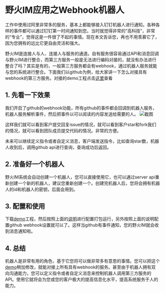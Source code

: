 # 野火IM应用之Webhook机器人
工作中使用过阿里非常多的服务，基本上都能够接入钉钉机器人进行通知。各种各样的事件都可以通过钉钉第一时间通知到您。当时就觉得非常的“高科技”，非常的“专业”，觉得这是一件很了不起的事情。现在本文告诉您，再也不用羡慕它了，因为您拥有的远比它更自由灵活和强大。

野火IM是连接人与人、连接人与服务的通道。自有服务很容易通过API和消息回调与野火IM进行整合，而第三方服务一般是无法进行编码对接的，就没有办法进行整合了吗？其实是有的，一般第三方服务都会有webhook，通过机器人服务就能与您的系统进行整合。下面我们以github为例，给大家讲一下怎么对接具有webhook的第三方服务。对接的demo工程点击[这里](https://github.com/wildfirechat/github_webhook)查看

## 1. 先看一下效果
我们开启了github的webhook功能，所有github的事件都会回调到机器人服务，机器人服务解析事件，然后把事件以可以阅读的内容发送给需要的人。
![截图](https://static.wildfirechat.net/githubwebhook.jpeg)

这样我们就可以看到客户提交回复issue的情况，就可以看到客户star和fork我们的情况，就可以看到团队成员提交代码的情况。非常的方便。

未来可以继续定义指令或者自定义消息，客户端发送指令，比如查询star数，机器人收到后，调用github api进行查询，查询成功后返回。

## 2. 准备好一个机器人
野火IM系统会自动创建一个机器人，您可以直接使用它，也可以通过server api重新创建一个新的机器人，建议您重新创建一个。创建完机器人后，您将会拥有机器人的id和机器人的密钥，后面会用到。

## 3. 配置和使用
下载[demo](https://github.com/wildfirechat/github_webhook)工程，然后按照上面的[说明](https://github.com/wildfirechat/github_webhook/blob/master/README.md)进行配置打包运行，另外按照上面的说明配置github webhook设置就可以了。这样当github有事件通知，您的野火IM就会收到消息通知啦。

## 4. 总结
机器人是非常有用的角色，基于它您将可以做非常多有意思的事情。您可以把这个[demo](https://github.com/wildfirechat/github_webhook)稍加修改，就能对接上所有具有webhook的服务。甚至由于机器人拥有双向沟通能力，您可以定义指令或者自定义消息来控制机器人调用第三方服务的API。使用它就将会为您或您的客户极大的提高信息化水平，提高系统服务于人的能力。
